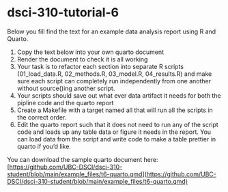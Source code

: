 # dsci-310-tutorial-6

Below you fill find the text for an example data analysis report using R and Quarto.

1. Copy the text below into your own quarto document
2. Render the document to check it is all working
3. Your task is to refactor each section into separate R scripts (01_load_data.R, 02_methods.R, 03_model.R, 04_results.R) and make sure each script can completely run independently from one another without source()ing another script.
4. Your scripts should save out what ever data artifact it needs for both the pipline code and the quarto report
5. Create a Makefile with a target named all that will run all the scripts in the correct order.
6. Edit the quarto report such that it does not need to run any of the script code and loads up any table data or figure it needs in the report. You can load data from the script and write code to make a table prettier in quarto if you’d like.

You can download the sample quarto document here: [https://github.com/UBC-DSCI/dsci-310-student/blob/main/example_files/t6-quarto.qmd](https://github.com/UBC-DSCI/dsci-310-student/blob/main/example_files/t6-quarto.qmd)
